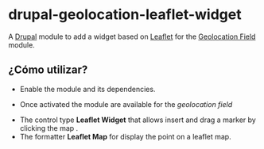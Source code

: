 # drupal-geolocation-leaflet-widget
A [Drupal](https://www.drupal.org/) module to add a widget based on [Leaflet](http://leafletjs.com/) for the [Geolocation Field](https://www.drupal.org/project/geolocation) module.


## ¿Cómo utilizar?
* Enable the module and its dependencies.
<!-- * Activar módulo y sus dependencias. -->
* Once activated the module are available for the *geolocation field*
<!-- * Una vez activado quedan disponibles para el field *geolocation*: -->
  * The control type **Leaflet Widget** that allows insert and drag a marker by clicking the map .
  * The formatter **Leaflet Map** for display the point on a leaflet map.
